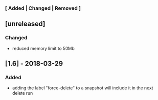 ### [ Added | Changed | Removed ]


## [unreleased]
### Changed
- reduced memory limit to 50Mb

## [1.6] - 2018-03-29
### Added
- adding the label "force-delete" to a snapshot will include it in the next delete run
